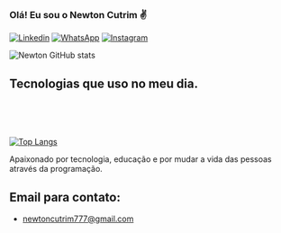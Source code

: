 


### Olá! Eu sou o Newton Cutrim ✌️
<!--#Meu Portifolio 👉
[![Portifolio](https://img.shields.io/website-up-down-green-red/http/monip.org.svg)](https://portifolionewton.netlify.app)-->

[![Linkedin](https://img.shields.io/badge/LinkedIn-0077B5?style=for-the-badge&logo=linkedin&logoColor=white)](https://www.linkedin.com/in/newton-cutrim/)
[![WhatsApp](https://img.shields.io/badge/WhatsApp-25D366?style=for-the-badge&logo=whatsapp&logoColor=white)](https://wa.me/qr/5G3WTFX22RXXH1)
[![Instagram](https://img.shields.io/badge/Instagram-E4405F?style=for-the-badge&logo=instagram&logoColor=white)](https://www.instagram.com/devv_aprendiz/)

![Newton GitHub stats](https://github-readme-stats.vercel.app/api?username=newtoncutrim&show_icons=true&theme=onedark)

## Tecnologias que uso no meu dia.

<div style="display: inline_block"><br/>
    <img align="center" alt="" src="https://img.shields.io/badge/PHP-777BB4?style=for-the-badge&logo=php&logoColor=white"/>
    <img align="center" alt="" src="https://img.shields.io/badge/Laravel-FF2D20?style=for-the-badge&logo=laravel&logoColor=white"/>
    <img align="center" alt="" src="https://img.shields.io/badge/JavaScript-F7DF1E?style=for-the-badge&logo=javascript&logoColor=black"/>
    <img align="center" alt="" src="https://img.shields.io/badge/HTML5-E34F26?style=for-the-badge&logo=html5&logoColor=white"/>
    <img align="center" alt="" src="https://img.shields.io/badge/CSS3-1572B6?style=for-the-badge&logo=css3&logoColor=white"/>
    <img align="center" alt="" src="https://img.shields.io/badge/Bootstrap-563D7C?style=for-the-badge&logo=bootstrap&logoColor=white"/>
    <img align="center" alt="" src="https://img.shields.io/badge/MySQL-00000F?style=for-the-badge&logo=mysql&logoColor=white"/>
</div>
<br>

[![Top Langs](https://github-readme-stats.vercel.app/api/top-langs/?username=newtoncutrim&layout=compact)](https://github.com/anuraghazra/github-readme-stats)

Apaixonado por tecnologia, educação e por mudar a vida das pessoas através da programação.

## Email para contato:
- [newtoncutrim777@gmail.com](https://newtoncutrim777@gmail.com/)

<!--- [Portifolio](https://portifolionewton.netlify.app)-->
